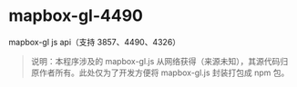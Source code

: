 # mapbox-gl-4490

mapbox-gl js api（支持 3857、4490、4326）

> 说明：本程序涉及的 mapbox-gl.js 从网络获得（来源未知），其源代码归原作者所有。此处仅为了开发方便将 mapbox-gl.js 封装打包成 npm 包。
